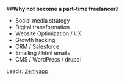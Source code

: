 ##**Why not become a part-time freelancer?**

- Social media strategy
- Digital transformation
- Website Optimization / UX
- Growth hacking
- CRM / Salesforce
- Emailing / html emails
- CMS / WordPress / drupal

Leads:
[Zenlyapp](http//www.zen.ly)

